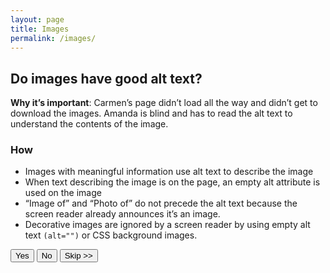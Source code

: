 ```yaml
---
layout: page
title: Images
permalink: /images/
---
```


## Do images have good alt text?

**Why it’s important**: Carmen’s page didn’t load all the way and didn’t get to download the images. Amanda is blind and has to read the alt text to understand the contents of the image.

### How
- Images with meaningful information use alt text to describe the image
- When text describing the image is on the page, an empty alt attribute is used on the image
- “Image of” and “Photo of” do not precede the alt text because the screen reader already announces it’s an image.
- Decorative images are ignored by a screen reader by using empty alt text `(alt="")` or CSS background images.

<button>Yes</button>
<button class="usa-button-secondary">No</button>
<button class="usa-button-outline" type="button">Skip >></button>

